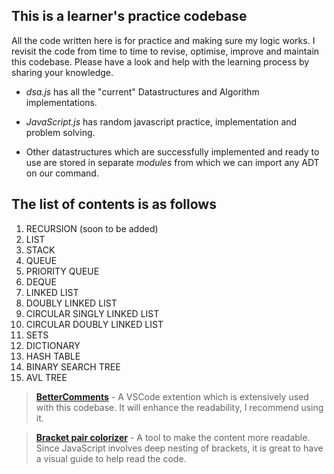 ## This is a learner's practice codebase

All the code written here is for practice and making sure my logic works. I revisit the code from time to time to revise, optimise, improve and maintain this codebase. Please have a look and help with the learning process by sharing your knowledge.

* *dsa.js* has all the "current" Datastructures and Algorithm implementations.

* *JavaScript.js* has random javascript practice, implementation and problem solving.

* Other datastructures which are successfully implemented and ready to use are stored in separate *modules* from which we can import any ADT on our command.

## The list of contents is as follows
1. RECURSION (soon to be added)
1. LIST 
1. STACK
1. QUEUE
1. PRIORITY QUEUE
1. DEQUE
1. LINKED LIST
1. DOUBLY LINKED LIST
1. CIRCULAR SINGLY LINKED LIST
1. CIRCULAR DOUBLY LINKED LIST
1. SETS
1. DICTIONARY
1. HASH TABLE
1. BINARY SEARCH TREE
1. AVL TREE

>[**BetterComments**](https://marketplace.visualstudio.com/items?itemName=aaron-bond.better-comments) - A VSCode extention which is extensively used with this codebase. It will enhance the readability, I recommend using it.

>[**Bracket pair colorizer**](https://marketplace.visualstudio.com/items?itemName=CoenraadS.bracket-pair-colorizer) - A tool to make the content more readable. Since JavaScript involves deep nesting of brackets, it is great to have a visual guide to help read the code.
